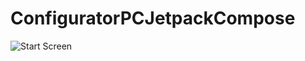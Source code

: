 # ConfiguratorPCJetpackCompose
![Start Screen](https://user-images.githubusercontent.com/96525915/195092732-803a9af8-2afb-4446-b107-193411f5258c.png)
